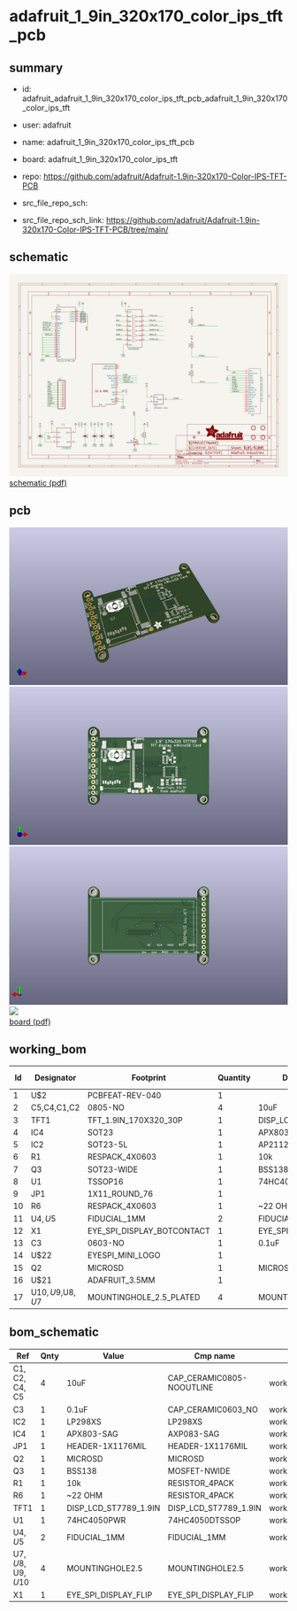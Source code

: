 # adafruit_1_9in_320x170_color_ips_tft_pcb
 
## summary 
* id: adafruit_adafruit_1_9in_320x170_color_ips_tft_pcb_adafruit_1_9in_320x170_color_ips_tft
* user: adafruit
* name: adafruit_1_9in_320x170_color_ips_tft_pcb
* board: adafruit_1_9in_320x170_color_ips_tft
* repo: https://github.com/adafruit/Adafruit-1.9in-320x170-Color-IPS-TFT-PCB



* src_file_repo_sch: 
* src_file_repo_sch_link: https://github.com/adafruit/Adafruit-1.9in-320x170-Color-IPS-TFT-PCB/tree/main/

## schematic  
![](working_schematic_600.png)  
[schematic (pdf)](working_schematic.pdf)  

## pcb  
![](working_3d_600.png) 
![](working_3d_front_600.png)  
![](working_3d_back_600.png)  
![](working_600.png)  
[board (pdf)](working.pdf)  

## working_bom
| Id | Designator | Footprint | Quantity | Designation | Supplier and ref |  | None | 
| --- | --- | --- | --- | --- | --- | --- | --- | 
| 1 | U$2 | PCBFEAT-REV-040 | 1 |  |  |  | [''] | 
| 2 | C5,C4,C1,C2 | 0805-NO | 4 | 10uF |  |  | [''] | 
| 3 | TFT1 | TFT_1.9IN_170X320_30P | 1 | DISP_LCD_ST7789_1.9IN |  |  | [''] | 
| 4 | IC4 | SOT23 | 1 | APX803-SAG |  |  | [''] | 
| 5 | IC2 | SOT23-5L | 1 | AP2112 |  |  | [''] | 
| 6 | R1 | RESPACK_4X0603 | 1 | 10k |  |  | [''] | 
| 7 | Q3 | SOT23-WIDE | 1 | BSS138 |  |  | [''] | 
| 8 | U1 | TSSOP16 | 1 | 74HC4050PWR |  |  | [''] | 
| 9 | JP1 | 1X11_ROUND_76 | 1 |  |  |  | [''] | 
| 10 | R6 | RESPACK_4X0603 | 1 | ~22 OHM |  |  | [''] | 
| 11 | U$4,U$5 | FIDUCIAL_1MM | 2 | FIDUCIAL_1MM |  |  | [''] | 
| 12 | X1 | EYE_SPI_DISPLAY_BOTCONTACT | 1 | EYE_SPI_DISPLAY_FLIP |  |  | [''] | 
| 13 | C3 | 0603-NO | 1 | 0.1uF |  |  | [''] | 
| 14 | U$22 | EYESPI_MINI_LOGO | 1 |  |  |  | [''] | 
| 15 | Q2 | MICROSD | 1 | MICROSD |  |  | [''] | 
| 16 | U$21 | ADAFRUIT_3.5MM | 1 |  |  |  | [''] | 
| 17 | U$10,U$9,U$8,U$7 | MOUNTINGHOLE_2.5_PLATED | 4 | MOUNTINGHOLE2.5 |  |  | [''] | 


## bom_schematic
| Ref | Qnty | Value | Cmp name | Footprint | Description | Vendor | DNP | 
| --- | --- | --- | --- | --- | --- | --- | --- | 
| C1, C2, C4, C5 | 4 | 10uF | CAP_CERAMIC0805-NOOUTLINE | working:0805-NO |  |  |  | 
| C3 | 1 | 0.1uF | CAP_CERAMIC0603_NO | working:0603-NO |  |  |  | 
| IC2 | 1 | LP298XS | LP298XS | working:SOT23-5L |  |  |  | 
| IC4 | 1 | APX803-SAG | AXP083-SAG | working:SOT23 |  |  |  | 
| JP1 | 1 | HEADER-1X1176MIL | HEADER-1X1176MIL | working:1X11_ROUND_76 |  |  |  | 
| Q2 | 1 | MICROSD | MICROSD | working:MICROSD |  |  |  | 
| Q3 | 1 | BSS138 | MOSFET-NWIDE | working:SOT23-WIDE |  |  |  | 
| R1 | 1 | 10k | RESISTOR_4PACK | working:RESPACK_4X0603 |  |  |  | 
| R6 | 1 | ~22 OHM | RESISTOR_4PACK | working:RESPACK_4X0603 |  |  |  | 
| TFT1 | 1 | DISP_LCD_ST7789_1.9IN | DISP_LCD_ST7789_1.9IN | working:TFT_1.9IN_170X320_30P |  |  |  | 
| U1 | 1 | 74HC4050PWR | 74HC4050DTSSOP | working:TSSOP16 |  |  |  | 
| U$4, U$5 | 2 | FIDUCIAL_1MM | FIDUCIAL_1MM | working:FIDUCIAL_1MM |  |  |  | 
| U$7, U$8, U$9, U$10 | 4 | MOUNTINGHOLE2.5 | MOUNTINGHOLE2.5 | working:MOUNTINGHOLE_2.5_PLATED |  |  |  | 
| X1 | 1 | EYE_SPI_DISPLAY_FLIP | EYE_SPI_DISPLAY_FLIP | working:EYE_SPI_DISPLAY_BOTCONTACT |  |  |  | 



